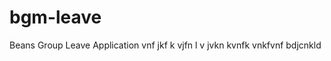 bgm-leave
=========

Beans Group Leave Application
vnf jkf k
 vjfn l 
 v jvkn 
  kvnfk
  vnkfvnf
  bdjcnkld
